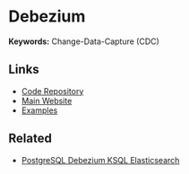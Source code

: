 # Debezium

**Keywords:** Change-Data-Capture (CDC)

## Links

- [Code Repository](https://github.com/debezium/debezium)
- [Main Website](https://debezium.io)
- [Examples](https://github.com/debezium/debezium-examples)

## Related

- [PostgreSQL Debezium KSQL Elasticsearch](https://github.com/confluentinc/examples/tree/5.3.1-post/postgres-debezium-ksql-elasticsearch)
